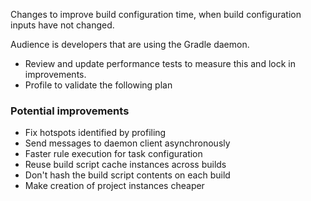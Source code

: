 Changes to improve build configuration time, when build configuration inputs have not changed.

Audience is developers that are using the Gradle daemon.

- Review and update performance tests to measure this and lock in improvements.
- Profile to validate the following plan

### Potential improvements 

- Fix hotspots identified by profiling
- Send messages to daemon client asynchronously
- Faster rule execution for task configuration
- Reuse build script cache instances across builds
- Don't hash the build script contents on each build
- Make creation of project instances cheaper
